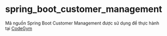 # spring_boot_customer_management
Mã nguồn Spring Boot Customer Management được sử dụng để thực hành tại [CodeGym](https://codegym.vn)